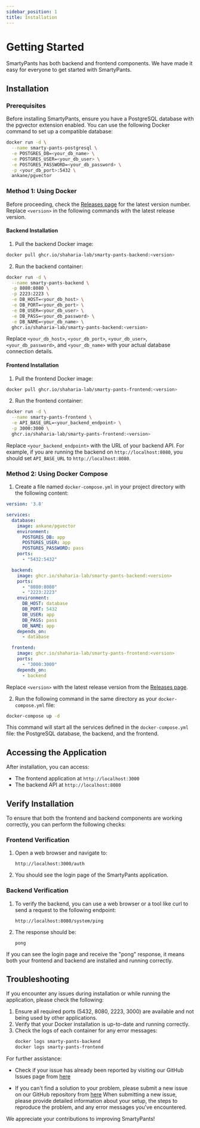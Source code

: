 ```yaml
---
sidebar_position: 1
title: Installation
---
```


# Getting Started

SmartyPants has both backend and frontend components. We have made it easy for everyone to get started with SmartyPants.

## Installation

### Prerequisites

Before installing SmartyPants, ensure you have a PostgreSQL database with the pgvector extension enabled. You can use the following Docker command to set up a compatible database:

```bash
docker run -d \
  --name smarty-pants-postgresql \
  -e POSTGRES_DB=<your_db_name> \
  -e POSTGRES_USER=<your_db_user> \
  -e POSTGRES_PASSWORD=<your_db_password> \
  -p <your_db_port>:5432 \
  ankane/pgvector
```

### Method 1: Using Docker

Before proceeding, check the [Releases page](https://github.com/shaharia-lab/smarty-pants/releases) for the latest version number. Replace `<version>` in the following commands with the latest release version.

#### Backend Installation

1. Pull the backend Docker image:

```bash
docker pull ghcr.io/shaharia-lab/smarty-pants-backend:<version>
```

2. Run the backend container:

```bash
docker run -d \
  --name smarty-pants-backend \
  -p 8080:8080 \
  -p 2223:2223 \
  -e DB_HOST=<your_db_host> \
  -e DB_PORT=<your_db_port> \
  -e DB_USER=<your_db_user> \
  -e DB_PASS=<your_db_password> \
  -e DB_NAME=<your_db_name> \
  ghcr.io/shaharia-lab/smarty-pants-backend:<version>
```

Replace `<your_db_host>`, `<your_db_port>`, `<your_db_user>`, `<your_db_password>`, and `<your_db_name>` with your actual database connection details.

#### Frontend Installation

1. Pull the frontend Docker image:

```bash
docker pull ghcr.io/shaharia-lab/smarty-pants-frontend:<version>
```

2. Run the frontend container:

```bash
docker run -d \
  --name smarty-pants-frontend \
  -e API_BASE_URL=<your_backend_endpoint> \
  -p 3000:3000 \
  ghcr.io/shaharia-lab/smarty-pants-frontend:<version>
```

Replace `<your_backend_endpoint>` with the URL of your backend API. For example, if you are running the backend on `http://localhost:8080`, you should set `API_BASE_URL` to `http://localhost:8080`.

### Method 2: Using Docker Compose

1. Create a file named `docker-compose.yml` in your project directory with the following content:

```yaml
version: '3.8'

services:
  database:
    image: ankane/pgvector
    environment:
      POSTGRES_DB: app
      POSTGRES_USER: app
      POSTGRES_PASSWORD: pass
    ports:
      - "5432:5432"

  backend:
    image: ghcr.io/shaharia-lab/smarty-pants-backend:<version>
    ports:
      - "8080:8080"
      - "2223:2223"
    environment:
      DB_HOST: database
      DB_PORT: 5432
      DB_USER: app
      DB_PASS: pass
      DB_NAME: app
    depends_on:
      - database

  frontend:
    image: ghcr.io/shaharia-lab/smarty-pants-frontend:<version>
    ports:
      - "3000:3000"
    depends_on:
      - backend
```

Replace `<version>` with the latest release version from the [Releases page](https://github.com/shaharia-lab/smarty-pants/releases).

2. Run the following command in the same directory as your `docker-compose.yml` file:

```bash
docker-compose up -d
```

This command will start all the services defined in the `docker-compose.yml` file: the PostgreSQL database, the backend, and the frontend.

## Accessing the Application

After installation, you can access:

- The frontend application at `http://localhost:3000`
- The backend API at `http://localhost:8080`

## Verify Installation

To ensure that both the frontend and backend components are working correctly, you can perform the following checks:

### Frontend Verification

1. Open a web browser and navigate to:
   ```
   http://localhost:3000/auth
   ```
2. You should see the login page of the SmartyPants application.

### Backend Verification

1. To verify the backend, you can use a web browser or a tool like curl to send a request to the following endpoint:
   ```
   http://localhost:8080/system/ping
   ```
2. The response should be:
   ```
   pong
   ```

If you can see the login page and receive the "pong" response, it means both your frontend and backend are installed and running correctly.

## Troubleshooting

If you encounter any issues during installation or while running the application, please check the following:

1. Ensure all required ports (5432, 8080, 2223, 3000) are available and not being used by other applications.
2. Verify that your Docker installation is up-to-date and running correctly.
3. Check the logs of each container for any error messages:
   ```bash
   docker logs smarty-pants-backend
   docker logs smarty-pants-frontend
   ```

For further assistance:

- Check if your issue has already been reported by visiting our GitHub Issues page from [here](https://github.com/shaharia-lab/smarty-pants/issues?q=is%3Aissue+is%3Aopen+label%3Ainstallation)

- If you can't find a solution to your problem, please submit a new issue on our GitHub repository from [here](https://github.com/shaharia-lab/smarty-pants/issues)
  When submitting a new issue, please provide detailed information about your setup, the steps to reproduce the problem, and any error messages you've encountered.

We appreciate your contributions to improving SmartyPants!